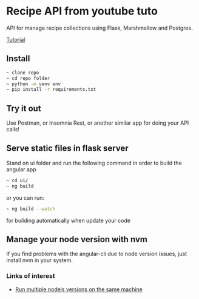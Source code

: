 # Recipe API from youtube tuto

API for manage recipe collections using Flask, Marshmallow and Postgres.

[Tutorial](https://www.youtube.com/watch?v=EAokwpPMVdc)

## Install

```bash
~ clone repo
~ cd repo folder
~ python -m venv env
~ pip install -r requirements.txt
```

## Try it out

Use Postman, or Insomnia Rest, or another similar app for doing your API calls!

## Serve static files in flask server

Stand on ui folder and run the following command in order to build the angular app

```bash
~ cd ui/
~ ng build
```

or you can run:

```bash
~ ng build --watch
```

for building automatically when update your code

## Manage your node version with nvm

If you find problems with the angular-cli due to node version issues, just install nvm in your system.

### Links of interest

* [Run multiple nodejs versions on the same machine](https://www.loginradius.com/blog/engineering/run-multiple-nodejs-version-on-the-same-machine/)